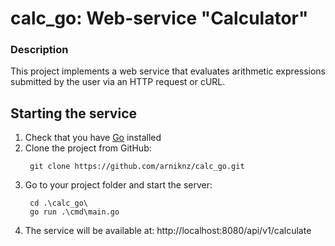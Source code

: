 # calc_go: Web-service "Calculator"

### Description
This project implements a web service that evaluates arithmetic expressions submitted by the user via an HTTP request or cURL.

## Starting the service
  1. Check that you have [Go](https://go.dev/dl/) installed
  2. Clone the project from GitHub:
     ```
      git clone https://github.com/arniknz/calc_go.git
     ```
  3. Go to your project folder and start the server:
     ```
      cd .\calc_go\
      go run .\cmd\main.go
     ```
  4. The service will be available at: http://localhost:8080/api/v1/calculate
